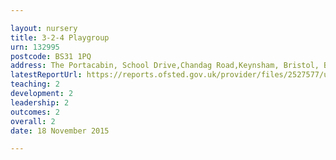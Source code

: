 ```yaml
---

layout: nursery
title: 3-2-4 Playgroup
urn: 132995
postcode: BS31 1PQ
address: The Portacabin, School Drive,Chandag Road,Keynsham, Bristol, BS31 1PQ
latestReportUrl: https://reports.ofsted.gov.uk/provider/files/2527577/urn/132995.pdf
teaching: 2
development: 2
leadership: 2
outcomes: 2
overall: 2
date: 18 November 2015

---
```

